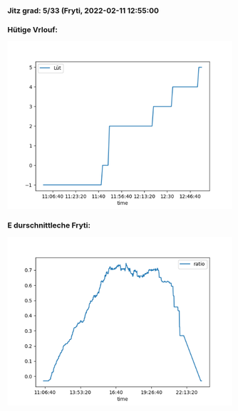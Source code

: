 ### Jitz grad: 5/33 (Fryti, 2022-02-11 12:55:00

### Hütige Vrlouf:
![Graph](Today.png)

### E durschnittleche Fryti:
![Graph](Fryti.png)